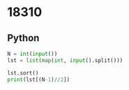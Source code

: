 # 18310

## Python

```python
N = int(input())
lst = list(map(int, input().split()))

lst.sort()
print(lst[(N-1)//2])

```
